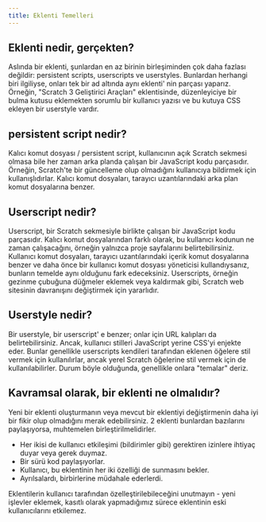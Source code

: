 ```yaml
---
title: Eklenti Temelleri
---
```


## Eklenti nedir, gerçekten?
Aslında bir eklenti, şunlardan en az birinin birleşiminden çok daha fazlası değildir: persistent scripts, userscripts  ve userstyles. Bunlardan herhangi biri ilgiliyse, onları tek bir ad altında aynı eklenti' nin parçası yaparız. Örneğin, "Scratch 3 Geliştirici Araçları" eklentisinde, düzenleyiciye bir bulma kutusu eklemekten sorumlu bir kullanıcı yazısı ve bu kutuya CSS ekleyen bir userstyle vardır.

## persistent script nedir?
Kalıcı komut dosyası / persistent script, kullanıcının açık Scratch sekmesi olmasa bile her zaman arka planda çalışan bir JavaScript kodu parçasıdır. Örneğin, Scratch'te bir güncelleme olup olmadığını kullanıcıya bildirmek için kullanışlıdırlar. Kalıcı komut dosyaları, tarayıcı uzantılarındaki arka plan komut dosyalarına benzer.

## Userscript nedir?
Userscript, bir Scratch sekmesiyle birlikte çalışan bir JavaScript kodu parçasıdır. Kalıcı komut dosyalarından farklı olarak, bu kullanıcı kodunun ne zaman çalışacağını, örneğin yalnızca proje sayfalarını belirtebilirsiniz. Kullanıcı komut dosyaları, tarayıcı uzantılarındaki içerik komut dosyalarına benzer ve daha önce bir kullanıcı komut dosyası yöneticisi kullandıysanız, bunların temelde aynı olduğunu fark edeceksiniz.
Userscripts, örneğin gezinme çubuğuna düğmeler eklemek veya kaldırmak gibi, Scratch web sitesinin davranışını değiştirmek için yararlıdır.

## Userstyle nedir?
Bir userstyle, bir userscript' e benzer; onlar için URL kalıpları da belirtebilirsiniz. Ancak, kullanıcı stilleri JavaScript yerine CSS'yi enjekte eder. Bunlar genellikle userscripts kendileri tarafından eklenen öğelere stil vermek için kullanılırlar, ancak yerel Scratch öğelerine stil vermek için de kullanılabilirler. Durum böyle olduğunda, genellikle onlara "temalar" deriz.

## Kavramsal olarak, bir eklenti ne olmalıdır?
Yeni bir eklenti oluşturmanın veya mevcut bir eklentiyi değiştirmenin daha iyi bir fikir olup olmadığını merak edebilirsiniz.
2 eklenti bunlardan bazılarını paylaşıyorsa, muhtemelen birleştirilmelidirler.
- Her ikisi de kullanıcı etkileşimi (bildirimler gibi) gerektiren izinlere ihtiyaç duyar veya gerek duymaz.
- Bir sürü kod paylaşıyorlar.
- Kullanıcı, bu eklentinin her iki özelliği de sunmasını bekler.
- Ayrılsalardı, birbirlerine müdahale ederlerdi.

Eklentilerin kullanıcı tarafından özelleştirilebileceğini unutmayın - yeni işlevler eklemek, kasıtlı olarak yapmadığımız sürece eklentinin eski kullanıcılarını etkilemez.